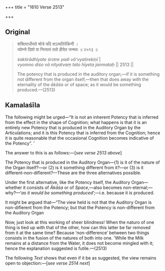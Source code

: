 +++
title = "1610 Verse 2513"

+++
## Original 
>
> शक्तिराधीयते श्रोत्रे यदि वाऽव्यतिरेकिणी ।  
> व्योम्नो दिशो वा नित्यत्वं ततो हीयेत जन्मतः ॥ २५१३ ॥ 
>
> *śaktirādhīyate śrotre yadi vā'vyatirekiṇī* \|  
> *vyomno diśo vā nityatvaṃ tato hīyeta janmataḥ* \|\| 2513 \|\| 
>
> The potency that is produced in the auditory organ,—if it is something not different from the organ itself,—then that does away with the eternality of the *ākāśa* or of space; as it would be something produced.—(2513)



## Kamalaśīla

The following might be urged—“It is not an inherent Potency that is inferred from the effect in the shape of Cognition; what happens is that it is an entirely new Potency that is produced in the Auditory Organ by the Articulations; and it is this Potency that is inferred from the Cognition; hence it is quite reasonable that the occasional Cognition becomes indicative of the Potency”. '

The answer to this is as follows:—[*see verse 2513 above*]

The Potency that is produced in the Auditory Organ—(1) is it of the nature of the Organ itself?—or (2) is it something different from it?—or (3) is it different-non-difîerent?—These are the three alternatives possible.

Under the first alternative, like the Potency itself, the Auditory Organ—whether it consists of *Ākāśa* or of *Space*,—also becomes non-eternal;—why?—‘*as it would be something produced*’;—i.e. because it is produced.

It might be argued that—“The view held is not that the Auditory Organ is non-difîerent from the Potency; but that the Potency is non-different from the Auditory Organ

Now, just look at this working of sheer blindness! When the naturo of one thing is tied up with that of the other, how can this latter be far removed from it at the same time? Because ‘non-difference’ between two things consists in the fusion of the natures of both into one. 'While the Milk remains at a distance from the Water, it does not become mingled with it; hence the explanation suggested is futile.—(2513)

The following *Text* shows that even if it be as suggested, the view remains open to objection:—[*see verse 2514 next*]


